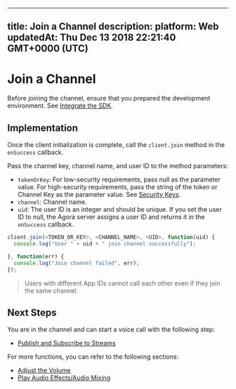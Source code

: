 
---
title: Join a Channel
description: 
platform: Web
updatedAt: Thu Dec 13 2018 22:21:40 GMT+0000 (UTC)
---
# Join a Channel
Before joining the channel, ensure that you prepared the development environment. See [Integrate the SDK](../../en/Voice/web_prepare.md).

## Implementation

Once the client initialization is complete, call the  `client.join`  method in the `onSuccess` callback.

Pass the channel key, channel name, and user ID to the method parameters:

- `tokenOrKey`: For low-security requirements, pass null as the parameter value. For high-security requirements, pass the string of the token or Channel Key as the parameter value. See [Security Keys](../../en/Voice/token.md).
- `channel`: Channel name.
- `uid`: The user ID is an integer and should be unique. If you set the user ID to null, the Agora server assigns a user ID and returns it in the  `onSuccess` callback.

```javascript
client.join(<TOKEN_OR_KEY>, <CHANNEL_NAME>, <UID>, function(uid) {
  console.log("User " + uid + " join channel successfully");

}, function(err) {
  console.log("Join channel failed", err);
});
```

> Users with different App IDs cannot call each other even if they join the same channel.

## Next Steps

You are in the channel and can start a voice call with the following step:

- [Publish and Subscribe to Streams](../../en/Voice/publish_web_audio.md)

For more functions, you can refer to the following sections:

- [Adjust the Volume](../../en/Voice/volume_web.md)
- [Play Audio Effects/Audio Mixing](../../en/Voice/effect_mixing_web.md)
